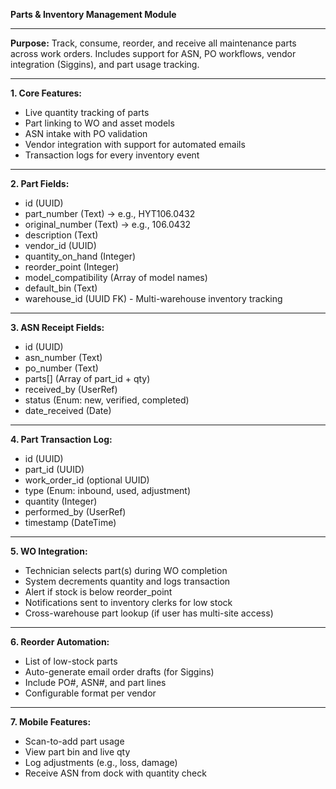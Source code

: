 **Parts & Inventory Management Module**

---

**Purpose:** Track, consume, reorder, and receive all maintenance parts across
work orders. Includes support for ASN, PO workflows, vendor integration
(Siggins), and part usage tracking.

---

**1. Core Features:**

- Live quantity tracking of parts
- Part linking to WO and asset models
- ASN intake with PO validation
- Vendor integration with support for automated emails
- Transaction logs for every inventory event

---

**2. Part Fields:**

- id (UUID)
- part_number (Text) → e.g., HYT106.0432
- original_number (Text) → e.g., 106.0432
- description (Text)
- vendor_id (UUID)
- quantity_on_hand (Integer)
- reorder_point (Integer)
- model_compatibility (Array of model names)
- default_bin (Text)
- warehouse_id (UUID FK) - Multi-warehouse inventory tracking

---

**3. ASN Receipt Fields:**

- id (UUID)
- asn_number (Text)
- po_number (Text)
- parts\[] (Array of part_id + qty)
- received_by (UserRef)
- status (Enum: new, verified, completed)
- date_received (Date)

---

**4. Part Transaction Log:**

- id (UUID)
- part_id (UUID)
- work_order_id (optional UUID)
- type (Enum: inbound, used, adjustment)
- quantity (Integer)
- performed_by (UserRef)
- timestamp (DateTime)

---

**5. WO Integration:**

- Technician selects part(s) during WO completion
- System decrements quantity and logs transaction
- Alert if stock is below reorder_point
- Notifications sent to inventory clerks for low stock
- Cross-warehouse part lookup (if user has multi-site access)

---

**6. Reorder Automation:**

- List of low-stock parts
- Auto-generate email order drafts (for Siggins)
- Include PO#, ASN#, and part lines
- Configurable format per vendor

---

**7. Mobile Features:**

- Scan-to-add part usage
- View part bin and live qty
- Log adjustments (e.g., loss, damage)
- Receive ASN from dock with quantity check
